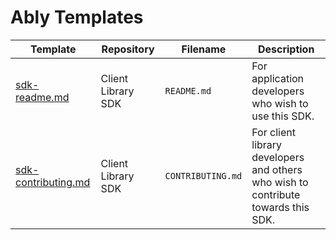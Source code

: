 # Ably Templates

| Template | Repository | Filename | Description |
| -------- | ------ | ----------- | -------- |
| [sdk-readme.md](sdk-readme.md) | Client Library SDK | `README.md` | For application developers who wish to use this SDK. |
| [sdk-contributing.md](sdk-contributing.md) | Client Library SDK | `CONTRIBUTING.md` | For client library developers and others who wish to contribute towards this SDK. |
